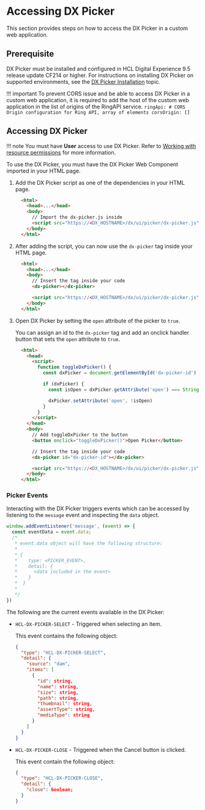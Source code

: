 # Accessing DX Picker
This section provides steps on how to access the DX Picker in a custom web application.

## Prerequisite

DX Picker must be installed and configured in HCL Digital Experience 9.5 release update CF214 or higher. For instructions on installing DX Picker on supported environments, see the [DX Picker Installation](../installation/index.md) topic.

!!! important
    To prevent CORS issue and be able to access DX Picker in a custom web application, it is required to add the host of the custom web application in the list of origins of the RingAPI service.
    ```
        ringApi:
        # CORS Origin configuration for Ring API, array of elements
        corsOrigin: []
    ```


## Accessing DX Picker

!!! note
    You must have **User** access to use DX Picker. Refer to [Working with resource permissions](../../../../deployment/manage/security/people/authorization/controlling_access/working_with_resource_permission/index.md) for more information.

To use the DX Picker, you must have the DX Picker Web Component imported in your HTML page.

1.  Add the DX Picker script as one of the dependencies in your HTML page.

    ```html
      <html>
        <head>...</head>
        <body>
          // Import the dx-picker.js inside 
          <script src="https://<DX_HOSTNAME>/dx/ui/picker/dx-picker.js"></script>
        </body>
      </html>
    ```

2.  After adding the script, you can now use the `dx-picker` tag inside your HTML page.

    ```html
      <html>
        <head>...</head>
        <body>
          // Insert the tag inside your code
          <dx-picker></dx-picker>

          <script src="https://<DX_HOSTNAME>/dx/ui/picker/dx-picker.js"></script>
        </body>
      </html>
    ```

3.  Open DX Picker by setting the `open` attribute of the picker to `true`.

    You can assign an id to the `dx-picker` tag and add an onclick handler button that sets the `open` attribute to `true`.
    
    ```html
      <html>
        <head>
          <script>
            function toggleDxPicker() {
              const dxPicker = document.getElementById('dx-picker-id')

              if (dxPicker) {
                const isOpen = dxPicker.getAttribute('open') === String(true);

                dxPicker.setAttribute('open', !isOpen)
              }
            }
          </script>
        </head>
        <body>
          // Add toggleDxPicker to the button
          <button onclick="toggleDxPicker()">Open Picker</button>

          // Insert the tag inside your code
          <dx-picker id="dx-picker-id"></dx-picker>

          <script src="https://<DX_HOSTNAME>/dx/ui/picker/dx-picker.js"></script>
        </body>
      </html>
    ```

### Picker Events

Interacting with the DX Picker triggers events which can be accessed by listening to the `message` event and inspecting the `data` object. 

```js
window.addEventListener('message', (event) => {
  const eventData = event.data;
  /*
   * event.data object will have the following structure:
   *
   * {
   *    type: <PICKER_EVENT>,
   *    detail: {
   *      <data included in the event>
   *    }
   *  }
   *
   */
})

```

The following are the current events available in the DX Picker:

- `HCL-DX-PICKER-SELECT` - Triggered when selecting an item.

    This event contains the following object:

    ```json
    {
      "type": "HCL-DX-PICKER-SELECT",
      "detail": {
        "source": "dam",
        "items": [
          {
            "id": string,
            "name": string,
            "size": string,
            "path": string,
            "thumbnail": string,
            "assertType": string,
            "mediaType": string
          }
        ]
      }
    }
    ```

- `HCL-DX-PICKER-CLOSE` - Triggered when the Cancel button is clicked.

    This event contain the following object:

    ```json
    {
      "type": "HCL-DX-PICKER-CLOSE",
      "detail": {
        "close": boolean;
      }
    }
    ```

